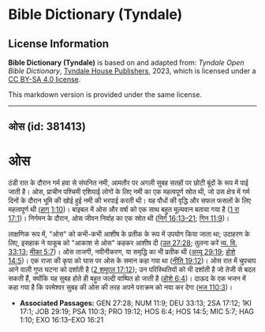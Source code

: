 # Bible Dictionary (Tyndale)

## License Information

**Bible Dictionary (Tyndale)** is based on and adapted from: _Tyndale Open Bible Dictionary_, [Tyndale House Publishers](https://tyndaleopenresources.com/), 2023, which is licensed under a [CC BY-SA 4.0 license](https://creativecommons.org/licenses/by-sa/4.0/legalcode.en).

This markdown version is provided under the same license.



--------------------------------

## ओस (id: 381413)

ओस
==

ठंडी रात के दौरान गर्म हवा से संघनित नमी, आमतौर पर अगली सुबह सतहों पर छोटी बूंदों के रूप में पाई जाती है। ओस, प्राचीन पश्चिमी एशियाई लोगों के लिए नमी का एक महत्वपूर्ण स्रोत थी, जो उस क्षेत्र में गर्म दिनों के दौरान भूमि की खोई हुई नमी की भरपाई करती थी। यह पौधों की वृद्धि और सफल फसलों के लिए महत्वपूर्ण थी ([हाग् 1:10](https://ref.ly/Hag1:10))। बाइबल में ओस और वर्षा को एक साथ बहुत मूल्यवान बताया गया है ([1 रा 17:1](https://ref.ly/1Kgs17:1))। निर्गमन के दौरान, ओस जीवन निर्वाह का एक स्रोत थी ([निर्ग 16:13–21](https://ref.ly/Exod16:13-Exod16:21); [गिन 11:9](https://ref.ly/Num11:9))। 

लाक्षणिक रूप में, "ओस" को कभी\-कभी आशीष के प्रतीक के रूप में उपयोग किया जाता था; उदाहरण के लिए, इसहाक ने याकूब को "आकाश से ओस" कहकर आशीष दी ([उत 27:28](https://ref.ly/Gen27:28); तुलना करें [व्य. वि.](https://ref.ly/Deut27:26) [33:13](https://ref.ly/Deut33:13); [मीका 5:7](https://ref.ly/Mic5:7))। ओस ताजगी, नवीनीकरण, या समृद्धि का भी प्रतीक थी ([अय्यू 29:19](https://ref.ly/Job29:19); [होशे 14:5](https://ref.ly/Hos14:5))। एक राजा की कृपा को घास पर ओस के समान कहा गया था ([नीति 19:12](https://ref.ly/Prov19:12))। ओस रात में चुपचाप आने वाली गुप्त घटना को दर्शाती है ([2 शमूएल 17:12](https://ref.ly/2Sam17:12)); उन परिस्थितियों को भी दर्शाती है जो तेजी से बदल सकती हैं, क्योंकि यह सुबह होते ही बहुत जल्दी वाष्पित हो जाती है ([होशे 6:4](https://ref.ly/Hos6:4))। दाऊद के एक भजन में कहा गया है कि परमेश्‍वर सुबह की ओस की तरह अपने पराक्रम को नया कर देगा ([भज 110:3](https://ref.ly/Ps110:3))।

* **Associated Passages:** GEN 27:28; NUM 11:9; DEU 33:13; 2SA 17:12; 1KI 17:1; JOB 29:19; PSA 110:3; PRO 19:12; HOS 6:4; HOS 14:5; MIC 5:7; HAG 1:10; EXO 16:13–EXO 16:21

